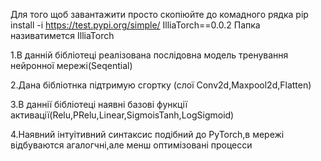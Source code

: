 Для того щоб завантажити просто скопіюйте до комадного рядка pip install -i https://test.pypi.org/simple/ IlliaTorch==0.0.2
Папка називатимется IlliaTorch

1.В данній бібліотеці реалізована послідовна модель тренування нейронної мережі(Seqential)

2.Дана бібліотнка підтримую сгортку (слої  Conv2d,Maxpool2d,Flatten)

3.В даннії бібліотеці наявні базові функції активації(Relu,PRelu,Linear,SigmoisTanh,LogSigmoid)

4.Наявний інтуітивний синтаксис подібний до PyTorch,в мережі відбуваются агалогчні,але менш оптимізовані процесси
